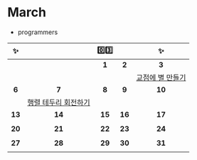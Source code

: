 # March

- programmers

| ✨      |                                                                                | 0️⃣3️⃣ |        | ✨                                                                            |
|:------:|:------------------------------------------------------------------------------:|:------:|:------:|:----------------------------------------------------------------------------:|
|        |                                                                                | **1**  | **2**  | **3**                                                                        |
|        |                                                                                |        |        | [교점에 별 만들기](https://school.programmers.co.kr/learn/courses/30/lessons/87377) |
| **6**  | **7**                                                                          | **8**  | **9**  | **10**                                                                       |
|        | [행렬 테두리 회전하기](https://school.programmers.co.kr/learn/courses/30/lessons/77485) |        |        |                                                                              |
| **13** | **14**                                                                         | **15** | **16** | **17**                                                                       |
|        |                                                                                |        |        |                                                                              |
| **20** | **21**                                                                         | **22** | **23** | **24**                                                                       |
|        |                                                                                |        |        |                                                                              |
| **27** | **28**                                                                         | **29** | **30** | **31**                                                                       |
|        |                                                                                |        |        |                                                                              |
